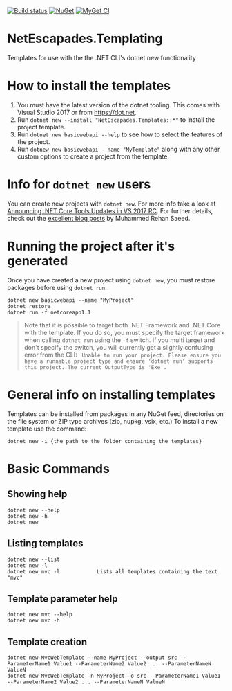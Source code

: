[![Build status](https://ci.appveyor.com/api/projects/status/6avtkt99llayaeaw?svg=true)](https://ci.appveyor.com/project/andrewlock/netescapades-templates)
[![NuGet](https://img.shields.io/nuget/v/NetEscapades.Templates.svg)](https://www.nuget.org/packages/NetEscapades.Templates/)
[![MyGet CI](https://img.shields.io/myget/andrewlock-ci/v/NetEscapades.Templates.svg)](http://myget.org/gallery/andrewlock-ci)

# NetEscapades.Templating
Templates for use with the the .NET CLI's dotnet new functionality

# How to install the templates

1. You must have the latest version of the dotnet tooling. This comes with Visual Studio 2017 or from https://dot.net. 
2. Run `dotnet new --install "NetEscapades.Templates::*"` to install the project template. 
3. Run `dotnet new basicwebapi --help` to see how to select the features of the project. 
4. Run `dotnew new basicwebapi --name "MyTemplate"` along with any other custom options to create a project from the template.

# Info for `dotnet new` users

You can create new projects with `dotnet new`. For more info take a look at
[Announcing .NET Core Tools Updates in VS 2017 RC](https://blogs.msdn.microsoft.com/dotnet/2017/02/07/announcing-net-core-tools-updates-in-vs-2017-rc/). For further details, check out the [excellent blog posts](http://rehansaeed.com/custom-project-templates-using-dotnet-new/) by Muhammed Rehan Saeed.

# Running the project after it's generated

Once you have created a new project using `dotnet new`, you must restore packages before using `dotnet run`.

```
dotnet new basicwebapi --name "MyProject" 
dotnet restore
dotnet run -f netcoreapp1.1
```

> Note that it is possible to target both .NET Framework and .NET Core with the template. If you do so, you must specify the target framework when calling `dotnet run` using the `-f` switch. If you multi target and don't specify the switch, you will currently get a slightly confusing error from the CLI: 
> ` Unable to run your project. Please ensure you have a runnable project type and ensure 'dotnet run' supports this project. The current OutputType is 'Exe'.`


# General info on installing templates

Templates can be installed from packages in any NuGet feed, directories on the file system or ZIP type archives (zip, nupkg, vsix, etc.)
To install a new template use the command:

    dotnet new -i {the path to the folder containing the templates}

# Basic Commands
## Showing help

    dotnet new --help
    dotnet new -h
    dotnet new

## Listing templates

    dotnet new --list
    dotnet new -l
    dotnet new mvc -l            Lists all templates containing the text "mvc"

## Template parameter help

    dotnet new mvc --help
    dotnet new mvc -h

## Template creation

    dotnet new MvcWebTemplate --name MyProject --output src --ParameterName1 Value1 --ParameterName2 Value2 ... --ParameterNameN ValueN
    dotnet new MvcWebTemplate -n MyProject -o src --ParameterName1 Value1 --ParameterName2 Value2 ... --ParameterNameN ValueN
